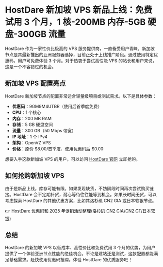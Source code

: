 # HostDare 新加坡 VPS 新品上线：免费试用 3 个月，1 核-200MB 内存-5GB 硬盘-300GB 流量

HostDare 作为一家性价比极高的 VPS 服务提供商，一直备受用户青睐。新加坡节点是其最新推出的亚洲服务器选择，目前正处于上线推广阶段。通过使用特定优惠码，用户可免费体验 3 个月。对于热衷于尝试高性能 VPS 的站长和用户来说，这是一个不容错过的机会。

## 新加坡 VPS 配置亮点

HostDare 新加坡节点的配置非常适合轻量级项目或测试需求。以下是具体参数：

- **优惠码**：9GM9M4UTBR（使用后首季度免费）
- **CPU**：1 个核心
- **内存**：200 MB RAM
- **存储**：5 GB 硬盘空间
- **流量**：300 GB（50 Mbps 带宽）
- **IP 地址**：1 个 IPv4
- **架构**：OpenVZ VPS
- **价格**：原价 $8.00/首季度，使用优惠码后 $0.00

想要入手这款新加坡 VPS 的用户，可以访问 [HostDare 官网](https://bit.ly/hostdare) 立即抢购。

## 如何抢购新加坡 VPS

由于是新品上线，库存可能有限。如果发现缺货，不妨隔段时间再次尝试购买链接。HostDare 会不定期补货，耐心等待往往能等到机会。如果长时间无货，可以考虑探索 HostDare 的其他优惠方案，比如其洛杉矶 CN2 GIA 或日本软银节点。

👉 [HostDare 优惠码和 2025 年促销活动整理(洛杉矶 CN2 GIA/CN2 GT/日本软银)](https://bit.ly/hostdare)

## 总结

HostDare 的新加坡 VPS 以低成本、高性价比和免费试用 3 个月的优势，为用户提供了一个体验亚洲节点性能的绝佳机会。不论是建站还是测试，这款配置都能满足基础需求。赶快使用优惠码抢购，体验 HostDare 的优质服务吧！
